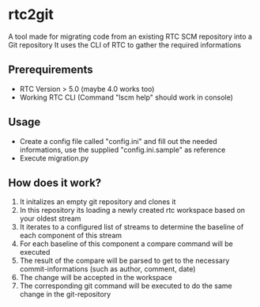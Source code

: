 # rtc2git
A tool made for migrating code from an existing RTC SCM repository into a Git repository
It uses the CLI of RTC to gather the required informations

## Prerequirements
<ul>
<li> RTC Version > 5.0 (maybe 4.0 works too) </li>
<li> Working RTC CLI (Command "lscm help" should work in console) </li>
</ul>

## Usage
<ul>
<li>Create a config file called "config.ini" and fill out the needed informations, use the supplied "config.ini.sample" as reference</li>
<li>Execute migration.py</li>
</ul>

## How does it work?
<ol>
<li>It initalizes an empty git repository and clones it</li>
<li>In this repository its loading a newly created rtc workspace based on your oldest stream</li>
<li>It iterates to a configured list of streams to determine the baseline of each component of this stream</li>
<li>For each baseline of this component a compare command will be executed</li>
<li>The result of the compare will be parsed to get to the necessary commit-informations (such as author, comment, date)</li>
<li>The change will be accepted in the workspace</li>
<li>The corresponding git command will be executed to do the same change in the git-repository</li>
</ol>

